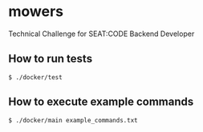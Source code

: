 # mowers
Technical Challenge for SEAT:CODE Backend Developer

## How to run tests

```
$ ./docker/test
```

## How to execute example commands

```
$ ./docker/main example_commands.txt
```
